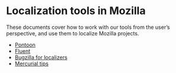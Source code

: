 # Localization tools in Mozilla

These documents cover how to work with our tools from the user’s perspective, and use them to localize Mozilla projects.

* [Pontoon](pontoon/README.md)
* [Fluent](fluent/README.md)
* [Bugzilla for localizers](../misc/bugzilla_l10n.md)
* [Mercurial tips](mercurial/README.md)
